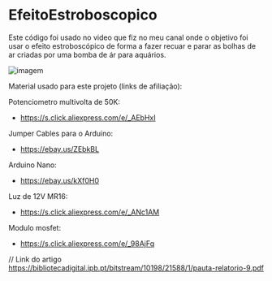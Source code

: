# EfeitoEstroboscopico
Este código foi usado no video que fiz no meu canal onde o objetivo foi usar o efeito estroboscópico de forma a fazer recuar e parar as bolhas de ar criadas por uma bomba de ár para aquários. 

![imagem](https://user-images.githubusercontent.com/74066999/110758263-3c8a0f80-8244-11eb-8930-5bc50a089f67.png)


Material usado para este projeto (links de afiliação):

Potenciometro multivolta de 50K:
- https://s.click.aliexpress.com/e/_AEbHxI 

Jumper Cables para o Arduino:
- https://ebay.us/ZEbkBL

Arduino Nano:
- https://ebay.us/kXf0H0

Luz de 12V MR16:
- https://s.click.aliexpress.com/e/_ANc1AM 

Modulo mosfet:
- https://s.click.aliexpress.com/e/_98AjFq


// Link do artigo https://bibliotecadigital.ipb.pt/bitstream/10198/21588/1/pauta-relatorio-9.pdf
